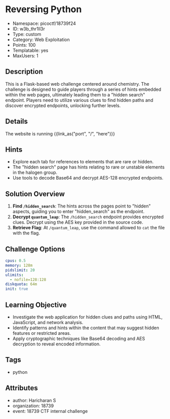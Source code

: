 # Reversing Python

- Namespace: picoctf/18739f24
- ID: w3b_thr1ll3r
- Type: custom
- Category: Web Exploitation
- Points: 100
- Templatable: yes
- MaxUsers: 1

## Description

This is a Flask-based web challenge centered around chemistry. The challenge is
designed to guide players through a series of hints embedded within the web 
pages, ultimately leading them to a "hidden search" endpoint. Players need to 
utilize various clues to find hidden paths and discover encrypted endpoints, 
unlocking further levels.


## Details

The website is running {{link_as("port", "/", "here")}}


## Hints

- Explore each tab for references to elements that are rare or hidden.
- The "hidden search" page has hints relating to rare or unstable elements 
in the halogen group.
- Use tools to decode Base64 and decrypt AES-128 encrypted endpoints.

## Solution Overview

1. **Find `/hidden_search`**: The hints across the pages point to "hidden" 
aspects, guiding you to enter "hidden_search" as the endpoint.
2. **Decrypt `quantum_leap`**: The `/hidden_search` endpoint provides encrypted 
clues. Decrypt using the AES key provided in the source code.
3. **Retrieve Flag**: At `/quantum_leap`, use the command allowed to `cat` the 
file with the flag.

## Challenge Options

```yaml
cpus: 0.5
memory: 128m
pidslimit: 20
ulimits:
  - nofile=128:128
diskquota: 64m
init: true
```

## Learning Objective

- Investigate the web application for hidden clues and paths using HTML, 
JavaScript, and network analysis.
- Identify patterns and hints within the content that may suggest hidden 
features or restricted areas.
- Apply cryptographic techniques like Base64 decoding and AES decryption 
to reveal encoded information.

## Tags

- python

## Attributes

- author: Haricharan S
- organization: 18739
- event: 18739 CTF internal challenge
